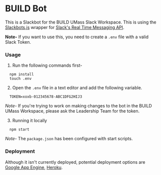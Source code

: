 # BUILD Bot

This is a Slackbot for the BUILD UMass Slack Workspace. This is using the [Slackbots.js](https://github.com/mishk0/slack-bot-api) wrapper for [Slack's Real Time Messaging API](https://api.slack.com/rtm).

**Note-** If you want to use this, you need to create a `.env` file with a valid Slack Token.

### Usage

1. Run the following commands first-
```
  npm install
  touch .env
```

2. Open the `.env` file in a text editor and add the following variable.
```
  TOKEN=xoxb-012345678-ABC1DFG2HIJ3
```
_Note-_ If you're trying to work on making changes to the bot in the BUILD UMass Workspace, please ask the Leadership Team for the token.

3. Running it locally
```
  npm start
```
_Note-_ The `package.json` has been configured with start scripts.

### Deployment

Although it isn't currently deployed, potential deployment options are [Google App Engine](https://cloud.google.com/appengine), [Heroku](https://heroku.com/).